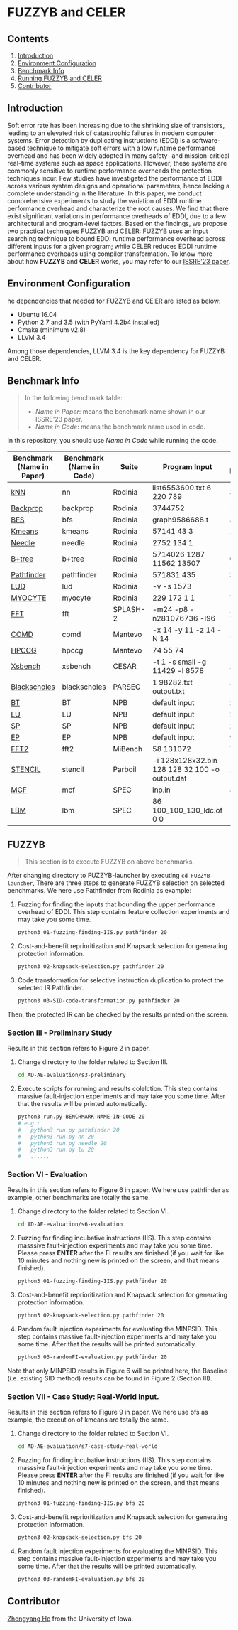 # FUZZYB and CELER

## Contents
1. [Introduction](#introduction)
2. [Environment Configuration](#environment-configuration)
3. [Benchmark Info](#benchmark-info)
4. [Running FUZZYB and CELER](#fuzzyb-celer)
5. [Contributor](#contributor)

## Introduction
Soft error rate has been increasing due to the shrinking size of transistors, leading to an elevated risk of catastrophic failures in modern computer systems. 
Error detection by duplicating instructions (EDDI) is a software-based technique to mitigate soft errors with a low runtime performance overhead and has been widely adopted in many safety- and mission-critical real-time systems such as space applications.
However, these systems are commonly sensitive to runtime performance overheads the protection techniques incur. 
Few studies have investigated the performance of EDDI across various system designs and operational parameters, hence lacking a complete understanding in the literature. 
In this paper, we conduct comprehensive experiments to study the variation of EDDI runtime performance overhead and characterize the root causes.
We find that there exist significant variations in performance overheads of EDDI, due to a few architectural and program-level factors.
Based on the findings, we propose two practical techniques FUZZYB and CELER: FUZZYB uses an input searching technique to bound EDDI runtime performance overhead across different inputs for a given program; while CELER reduces EDDI runtime performance overheads using compiler transformation.
To know more about how **FUZZYB** and **CELER** works, you may refer to our [ISSRE'23 paper]().


## Environment Configuration

he dependencies that needed for FUZZYB and CElER are listed as below:
- Ubuntu 16.04
- Python 2.7 and 3.5 (with PyYaml 4.2b4 installed)
- Cmake (minimum v2.8)
- LLVM 3.4

Among those dependencies, LLVM 3.4 is the key dependency for FUZZYB and CELER.

## Benchmark Info
> In the following benchmark table:
>- *Name in Paper*: means the benchmark name shown in our ISSRE'23 paper.
>- *Name in Code*: means the benchmark name used in code.

In this repository, you should use *Name in Code* while running the code.

| **Benchmark (Name in Paper)**  | **Benchmark (Name in Code)** | **Suite** | **Program Input** | **No. of Static Instrunctions** | **Benchmark Workload** |
|--|--|--|--|--|--|
| [kNN](https://github.com/JuliaParallel/rodinia/tree/master/openmp/nn)                         | nn                | Rodinia   | list6553600.txt 6 220 789	       | 349  | small    |
| [Backprop](https://github.com/JuliaParallel/rodinia/tree/master/openmp/backprop)              | backprop          | Rodinia   | 3744752                          | 1680 | medium   |
| [BFS](https://github.com/JuliaParallel/rodinia/tree/master/openmp/bfs)                        | bfs               | Rodinia   | graph9586688.t                   | 383  | small    |
| [Kmeans](https://github.com/JuliaParallel/rodinia/tree/master/openmp/kmeans)                  | kmeans            | Rodinia   | 57141 43 3                       | 1018 | medium   |
| [Needle](https://github.com/JuliaParallel/rodinia/tree/master/openmp/nw)                      | needle            | Rodinia   | 2752 134 1                       | 1069 |  small   |
| [B+tree](https://github.com/JuliaParallel/rodinia/tree/master/openmp/b+tree)                  | b+tree            | Rodinia   | 5714026 1287 11562 13507	       | 6622 | large    |
| [Pathfinder](https://github.com/JuliaParallel/rodinia/tree/master/openmp/pathfinder)          | pathfinder        | Rodinia   | 571831 435                       | 372  | small    |
| [LUD](https://github.com/JuliaParallel/rodinia/tree/master/openmp/lud)                        | lud               | Rodinia   | -v -s 1573                       | 1161 | medium   |
| [MYOCYTE](https://github.com/JuliaParallel/rodinia/tree/master/openmp/myocyte)                | myocyte           | Rodinia   | 229 172 1 1                      | 7541 | large    |
| [FFT](https://github.com/staceyson/splash2/tree/master/codes/kernels/fft)                     | fft               | SPLASH-2  | -m24 -p8 -n281076736 -l96        | 2138 | small    |
| [COMD](http://downloads.mantevo.org/CoMD_ref-1.1b.html)                                       | comd              | Mantevo   | -x 14 -y 11 -z 14 -N 14	       | 11457| large    |
| [HPCCG](https://github.com/Mantevo/HPCCG)                                                     | hpccg             | Mantevo   | 74 55 74                         | 1975 | large    |
| [Xsbench](https://github.com/ANL-CESAR/XSBench/tree/master/openmp-threading)                  | xsbench           | CESAR     | -t 1 -s small -g 11429 -l 8578   | 2366 | large    |
| [Blackscholes](https://github.com/bamos/parsec-benchmark)                                     | blackscholes      | PARSEC    | 1 98282.txt output.txt	       | 740  | medium   |
| [BT](https://www.nas.nasa.gov/software/npb.html)                                              | BT                | NPB       | default input                    | 26013 | large   |
| [LU](https://www.nas.nasa.gov/software/npb.html)                                              | LU                | NPB       | default input                    | 24017 | large   |
| [SP](https://www.nas.nasa.gov/software/npb.html)                                              | SP                | NPB       | default input                    | 21630 | large   |
| [EP](https://www.nas.nasa.gov/software/npb.html)                                              | EP                | NPB       | default input                    | 912  | medium   |
| [FFT2](https://github.com/embecosm/mibench/tree/master/telecomm/FFT)                          | fft2              | MiBench   | 58 131072	                       | 744  | medium   |
| [STENCIL](http://impact.crhc.illinois.edu/parboil/parboil_download_page.aspx)                 | stencil           | Parboil   | -i 128x128x32.bin 128 128 32 100 -o output.dat| 1747  | medium |
| [MCF](https://www.spec.org/cpu2006/Docs/429.mcf.html)                                         | mcf               | SPEC      | inp.in		                   | 3917  | large   |
| [LBM](https://www.spec.org/cpu2006/Docs/470.lbm.html)                                         | lbm               | SPEC      | 86 100_100_130_ldc.of 0 0        | 7899  | large   |


## FUZZYB
> This section is to execute FUZZYB on above benchmarks.

After changing directory to FUZZYB-launcher by executing ```cd FUZZYB-launcher```, There are three steps to generate FUZZYB selection on selected benchmarks. We here use Pathfinder from Rodinia as example:

1. Fuzzing for finding the inputs that bounding the upper performance overhead of EDDI. This step contains feature collection experiments and may take you some time.
    ```bash
    python3 01-fuzzing-finding-IIS.py pathfinder 20
    ```
2. Cost-and-benefit reprioritization and Knapsack selection for generating protection information.
    ```bash
    python3 02-knapsack-selection.py pathfinder 20
    ```
3. Code transformation for selective instruction duplication to protect the selected IR Pathfinder.
    ```bash
    python3 03-SID-code-transformation.py pathfinder 20
    ```
Then, the protected IR can be checked by the results printed on the screen.

### Section III - Preliminary Study
Results in this section refers to Figure 2 in paper.
1. Change directory to the folder related to Section III.
    ```bash
    cd AD-AE-evaluation/s3-preliminary
    ```
2. Execute scripts for running and results colelction. This step contains massive fault-injection experiments and may take you some time. After that the results will be printed automatically.
    ```bash
    python3 run.py BENCHMARK-NAME-IN-CODE 20
    # e.g.:
    #   python3 run.py pathfinder 20
    #   python3 run.py nn 20
    #   python3 run.py needle 20
    #   python3 run.py lu 20
    #   ......
    ```

### Section VI  - Evaluation
Results in this section refers to Figure 6 in paper. We here use pathfinder as example, other benchmarks are totally the same.
1. Change directory to the folder related to Section VI.
    ```bash
    cd AD-AE-evaluation/s6-evaluation
    ```
2. Fuzzing for finding incubative instructions (IIS). This step contains masssive fault-injection experiments and may take you some time. Please press **ENTER** after the FI results are finished (if you wait for like 10 minutes and nothing new is printed on the screen, and that means finished).
    ```bash
    python3 01-fuzzing-finding-IIS.py pathfinder 20
    ```
3. Cost-and-benefit reprioritization and Knapsack selection for generating protection information.
    ```bash
    python3 02-knapsack-selection.py pathfinder 20
    ```
4. Random fault injection experiments for evaluating the MINPSID. This step contains massive fault-injection experiments and may take you some time. After that the results will be printed automatically.
    ```bash
    python3 03-randomFI-evaluation.py pathfinder 20
    ```
Note that only MINPSID results in Figure 6 will be printed here, the Baseline (i.e. existing SID method) results can be found in Figure 2 (Section III).

### Section VII - Case Study: Real-World Input.
Results in this section refers to Figure 9 in paper. We here use bfs as example, the execution of kmeans are totally the same.
1. Change directory to the folder related to Section VI.
    ```bash
    cd AD-AE-evaluation/s7-case-study-real-world
    ```
2. Fuzzing for finding incubative instructions (IIS). This step contains masssive fault-injection experiments and may take you some time. Please press **ENTER** after the FI results are finished (if you wait for like 10 minutes and nothing new is printed on the screen, and that means finished).
    ```bash
    python3 01-fuzzing-finding-IIS.py bfs 20
    ```
3. Cost-and-benefit reprioritization and Knapsack selection for generating protection information.
    ```bash
    python3 02-knapsack-selection.py bfs 20
    ```
4. Random fault injection experiments for evaluating the MINPSID. This step contains massive fault-injection experiments and may take you some time. After that the results will be printed automatically.
    ```bash
    python3 03-randomFI-evaluation.py bfs 20
    ```

## Contributor
[Zhengyang He](https://hyfshishen.github.io/) from the University of Iowa.
